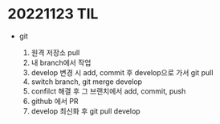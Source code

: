 # 20221123 TIL

- git

  1. 원격 저장소 pull
  2. 내 branch에서 작업
  3. develop 변경 시 add, commit 후 develop으로 가서 git pull
  4. switch branch, git merge develop
  5. confilct 해결 후 그 브랜치에서 add, commit, push
  6. github 에서 PR
  7. develop 최신화 후 git pull develop

